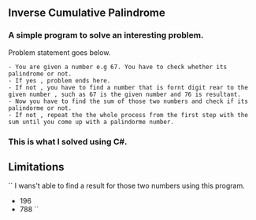## Inverse Cumulative Palindrome

### A simple program to solve an interesting problem.

Problem statement goes below.

```
- You are given a number e.g 67. You have to check whether its palindrome or not.
- If yes , problem ends here.
- If not , you have to find a number that is fornt digit rear to the given number , such as 67 is the given number and 76 is resultant.
- Now you have to find the sum of those two numbers and check if its palindorme or not.
- If not , repeat the the whole process from the first step with the sum until you come up with a palindorme number.
```

### This is what I solved using C#.

## Limitations

``
I wans't able to find a result for those two numbers using this program.

- 196
- 788
  ``

